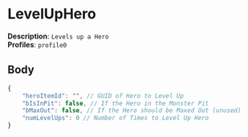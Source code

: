# LevelUpHero

**Description**: `Levels up a Hero` \
**Profiles**: `profile0`

## Body

```js
{
    "heroItemId": "", // GUID of Hero to Level Up
    "bIsInPit": false, // If the Hero in the Monster Pit
    "bMaxOut": false, // If the Hero should be Maxed Out (unused)
    "numLevelUps": 0 // Number of Times to Level Up Hero
}
```
